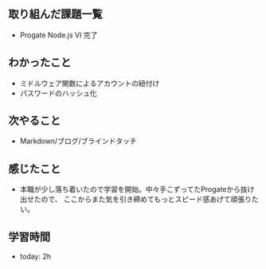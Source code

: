 ## 取り組んだ課題一覧
- Progate Node.js Ⅵ 完了
## わかったこと
- ミドルウェア関数によるアカウントの紐付け
- パスワードのハッシュ化
## 次やること
- Markdown/ブログ/ブラインドタッチ
## 感じたこと
- 本職が少し落ち着いたので学習を開始。中々手こずってたProgateから抜け出せたので、
ここからまた気を引き締めてもっとスピード感あげて頑張りたい。
## 学習時間
- today: 2h
